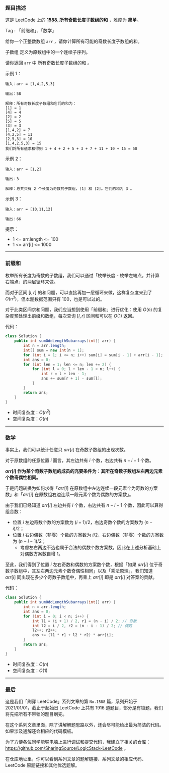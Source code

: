### 题目描述

这是 LeetCode 上的 **[1588. 所有奇数长度子数组的和](https://leetcode-cn.com/problems/sum-of-all-odd-length-subarrays/solution/gong-shui-san-xie-yi-ti-shuang-jie-qian-18jq3/)** ，难度为 **简单**。

Tag : 「前缀和」、「数学」



给你一个正整数数组 `arr` ，请你计算所有可能的奇数长度子数组的和。

子数组 定义为原数组中的一个连续子序列。

请你返回 `arr` 中 所有奇数长度子数组的和 。

示例 1：
```
输入：arr = [1,4,2,5,3]

输出：58

解释：所有奇数长度子数组和它们的和为：
[1] = 1
[4] = 4
[2] = 2
[5] = 5
[3] = 3
[1,4,2] = 7
[4,2,5] = 11
[2,5,3] = 10
[1,4,2,5,3] = 15
我们将所有值求和得到 1 + 4 + 2 + 5 + 3 + 7 + 11 + 10 + 15 = 58
```
示例 2：
```
输入：arr = [1,2]

输出：3

解释：总共只有 2 个长度为奇数的子数组，[1] 和 [2]。它们的和为 3 。
```
示例 3：
```
输入：arr = [10,11,12]

输出：66
```

提示：
* 1 <= arr.length <= 100
* 1 <= arr[i] <= 1000

---

### 前缀和 

枚举所有长度为奇数的子数组，我们可以通过「枚举长度 - 枚举左端点，并计算右端点」的两层循环来做。

而对于区间 $[l, r]$ 的和问题，可以直接再加一层循环来做，这样复杂度来到了 $O(n^3)$，但本题数据范围只有 $100$，也是可以过的。

对于此类区间求和问题，我们应当想到使用「前缀和」进行优化：使用 $O(n)$ 的复杂度预处理出前缀和数组，每次查询 $[l, r]$ 区间和可以在 $O(1)$ 返回。

代码：
```Java
class Solution {
    public int sumOddLengthSubarrays(int[] arr) {
        int n = arr.length;
        int[] sum = new int[n + 1];
        for (int i = 1; i <= n; i++) sum[i] = sum[i - 1] + arr[i - 1];
        int ans = 0;
        for (int len = 1; len <= n; len += 2) {
            for (int l = 0; l + len - 1 < n; l++) {
                int r = l + len - 1;
                ans += sum[r + 1] - sum[l];
            }
        }
        return ans;
    }
}
```
* 时间复杂度：$O(n^2)$
* 空间复杂度：$O(n)$

----

### 数学

事实上，我们可以统计任意只 $arr[i]$ 在奇数子数组的出现次数。

对于原数组的任意位置 $i$ 而言，其左边共有 $i$ 个数，右边共有 $n - i - 1$ 个数。

**$arr[i]$ 作为某个奇数子数组的成员的充要条件为：其所在奇数子数组左右两边元素个数奇偶性相同。**

于是问题转换为如何求得「$arr[i]$ 在原数组中左边连续一段元素个为奇数的方案数」和「$arr[i]$ 在原数组右边连续一段元素个数为偶数的方案数」。

由于我们已经知道 $arr[i]$ 左边共有 $i$ 个数，右边共有 $n - i - 1$ 个数，因此可以算得组合数：

* 位置 $i$ 左边奇数个数的方案数为 $(i + 1) / 2$，右边奇数个数的方案数为 $(n - i) / 2$；
* 位置 $i$ 右边偶数（非零）个数的方案数为 $i / 2$，右边偶数（非零）个数的方案数为 $(n - i - 1) / 2$；
    * 考虑左右两边不选也属于合法的偶数个数方案数，因此在上述分析基础上对偶数方案数自增 $1$。

至此，我们得到了位置 $i$ 左右奇数和偶数的方案数个数，根据「如果 $arr[i]$ 位于奇数子数组中，其左右两边元素个数奇偶性相同」以及「乘法原理」，我们知道 $arr[i]$ 同出现在多少个奇数子数组中，再乘上 $arr[i]$ 即是 $arr[i]$ 对答案的贡献。

代码：
```Java
class Solution {
    public int sumOddLengthSubarrays(int[] arr) {
        int n = arr.length;
        int ans = 0;
        for (int i = 0; i < n; i++) {
            int l1 = (i + 1) / 2, r1 = (n - i) / 2; // 奇数
            int l2 = i / 2, r2 = (n - i - 1) / 2; // 偶数
            l2++; r2++;
            ans += (l1 * r1 + l2 * r2) * arr[i];
        }
        return ans;
    }
}
```
* 时间复杂度：$O(n)$
* 空间复杂度：$O(1)$

---

### 最后

这是我们「刷穿 LeetCode」系列文章的第 `No.1588` 篇，系列开始于 2021/01/01，截止于起始日 LeetCode 上共有 1916 道题目，部分是有锁题，我们将先把所有不带锁的题目刷完。

在这个系列文章里面，除了讲解解题思路以外，还会尽可能给出最为简洁的代码。如果涉及通解还会相应的代码模板。

为了方便各位同学能够电脑上进行调试和提交代码，我建立了相关的仓库：https://github.com/SharingSource/LogicStack-LeetCode 。

在仓库地址里，你可以看到系列文章的题解链接、系列文章的相应代码、LeetCode 原题链接和其他优选题解。

